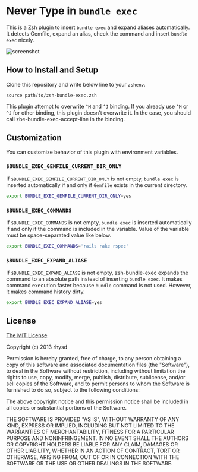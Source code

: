 Never Type in `bundle exec`
========================

This is a Zsh plugin to insert `bundle exec` and expand aliases automatically.  It detects Gemfile, expand an alias, check the command and insert `bundle exec` nicely.

![screenshot](http://gifzo.net/BAUT7u7dr0U.gif)


## How to Install and Setup

Clone this repository and write below line to your `zshenv`.

```
source path/to/zsh-bundle-exec.zsh
```

This plugin attempt to overwrite `^M` and `^J` binding.  If you already use `^M` or `^J` for other binding, this plugin doesn't overwrite it.  In the case, you should call zbe-bundle-exec-accept-line in the binding.


## Customization

You can customize behavior of this plugin with environment variables.

### `$BUNDLE_EXEC_GEMFILE_CURRENT_DIR_ONLY`

If `$BUNDLE_EXEC_GEMFILE_CURRENT_DIR_ONLY` is not empty, `bundle exec` is inserted automatically if and only if `Gemfile` exists in the current directory.

```sh
export BUNDLE_EXEC_GEMFILE_CURRENT_DIR_ONLY=yes
```

### `$BUNDLE_EXEC_COMMANDS`

If `$BUNDLE_EXEC_COMMANDS` is not empty, `bundle exec` is inserted automatically if and only if the command is included in the variable.
Value of the variable must be space-separated value like below.

```sh
export BUNDLE_EXEC_COMMANDS='rails rake rspec'
```

### `$BUNDLE_EXEC_EXPAND_ALIASE`

If `$BUNDLE_EXEC_EXPAND_ALIASE` is not empty, zsh-bundle-exec expands the command to an absolute path instead of inserting `bundle exec`.
It makes command execution faster because `bundle` command is not used.  However, it makes command history dirty.

```sh
export BUNDLE_EXEC_EXPAND_ALIASE=yes
```


## License

[The MIT License](http://opensource.org/licenses/MIT)

Copyright (c) 2013 rhysd

Permission is hereby granted, free of charge, to any person obtaining a copy
of this software and associated documentation files (the "Software"), to deal
in the Software without restriction, including without limitation the rights
to use, copy, modify, merge, publish, distribute, sublicense, and/or sell
copies of the Software, and to permit persons to whom the Software is
furnished to do so, subject to the following conditions:

The above copyright notice and this permission notice shall be included in
all copies or substantial portions of the Software.

THE SOFTWARE IS PROVIDED "AS IS", WITHOUT WARRANTY OF ANY KIND, EXPRESS OR
IMPLIED, INCLUDING BUT NOT LIMITED TO THE WARRANTIES OF MERCHANTABILITY,
FITNESS FOR A PARTICULAR PURPOSE AND NONINFRINGEMENT. IN NO EVENT SHALL THE
AUTHORS OR COPYRIGHT HOLDERS BE LIABLE FOR ANY CLAIM, DAMAGES OR OTHER
LIABILITY, WHETHER IN AN ACTION OF CONTRACT, TORT OR OTHERWISE, ARISING FROM,
OUT OF OR IN CONNECTION WITH THE SOFTWARE OR THE USE OR OTHER DEALINGS IN
THE SOFTWARE.
